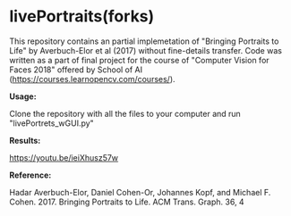 # livePortraits(forks)
This repository contains an partial implemetation of "Bringing Portraits to Life" by Averbuch-Elor et al (2017) without fine-details transfer. Code was written as a part of final project for the course of "Computer Vision for Faces 2018" offered by School of AI (https://courses.learnopencv.com/courses/).

<b>Usage: </b> 

Clone the repository with all the files to your computer and run "livePortrets_wGUI.py"

<b> Results: </b> 

https://youtu.be/ieiXhusz57w

<b>Reference: </b> 

  Hadar Averbuch-Elor, Daniel Cohen-Or, Johannes Kopf, and Michael F. Cohen. 2017. Bringing Portraits to Life. ACM Trans. Graph. 36, 4
